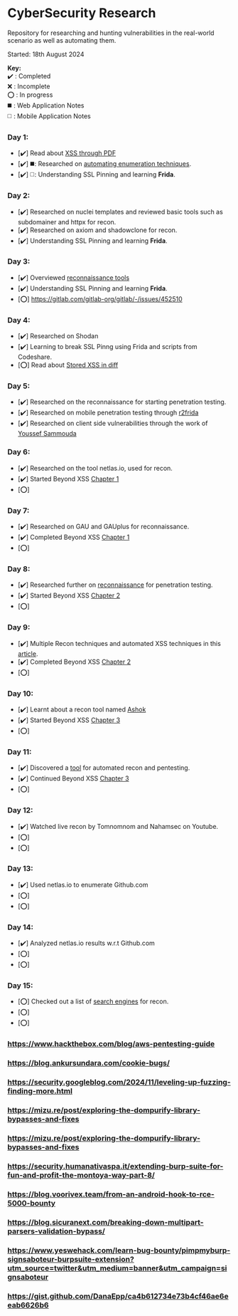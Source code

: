 # CyberSecurity Research
Repository for researching and hunting vulnerabilities in the real-world scenario as well as automating them. 

Started: 18th August 2024

**Key:**  
   ✔️ : Completed  
   ❌ : Incomplete  
   ⭕ : In progress  
   ◼️ : Web Application Notes  
   ◻️ : Mobile Application Notes  
### Day 1:
- [✔️] Read about [XSS through PDF](https://gitlab.com/gitlab-org/gitlab/-/issues/462748)
- [✔️] ◼️: Researched on [automating enumeration techniques](https://labs.detectify.com/ethical-hacking/hakluke-creating-the-perfect-bug-bounty-automation/).
- [✔️] ◻️: Understanding SSL Pinning and learning **Frida**.
### Day 2:
- [✔️] Researched on nuclei templates and reviewed basic tools such as subdomainer and httpx for recon.
- [✔️] Researched on axiom and shadowclone for recon.
- [✔️] Understanding SSL Pinning and learning **Frida**.
### Day 3:
- [✔️] Overviewed [reconnaissance tools](https://infosecwriteups.com/top-recon-tools-for-bug-bounty-hunters-fa655b8caf2e)
- [✔️] Understanding SSL Pinning and learning **Frida**.
- [⭕] https://gitlab.com/gitlab-org/gitlab/-/issues/452510
### Day 4:
- [✔️] Researched on Shodan
- [✔️] Learning to break SSL Pinng using Frida and scripts from Codeshare.
- [⭕] Read about [Stored XSS in diff](https://gitlab.com/gitlab-org/gitlab/-/issues/452510)
### Day 5:
- [✔️] Researched on the reconnaissance for starting penetration testing.
- [✔️] Researched on mobile penetration testing through [r2frida](https://github.com/nowsecure/r2frida)
- [✔️] Researched on client side vulnerabilities through the work of [Youssef Sammouda](https://www.youtube.com%2Fwatch%3Fv%3DU8lZKlz9bN0&usg=AOvVaw0NWwHocV6I0aRuysDSN6mV&opi=89978449)
### Day 6:
- [✔️] Researched on the tool netlas.io, used for recon.
- [✔️] Started Beyond XSS [Chapter 1](https://aszx87410.github.io/beyond-xss/en/)
- [⭕]
### Day 7:
- [✔️] Researched on GAU and GAUplus for reconnaissance.
- [✔️] Completed Beyond XSS [Chapter 1](https://aszx87410.github.io/beyond-xss/en/)
- [⭕]
### Day 8:
- [✔️] Researched further on [reconnaissance](https://medium.com/@aamurtazin/reconnaissance-tools-for-hacking-3b7576113699) for penetration testing.
- [✔️] Started Beyond XSS [Chapter 2](https://aszx87410.github.io/beyond-xss/en/)
- [⭕]
### Day 9:
- [✔️] Multiple Recon techniques and automated XSS techniques in this [article](https://infosecwriteups.com/how-i-found-multiple-xss-vulnerabilities-using-unknown-techniques-74f8e705ea0d).
- [✔️] Completed Beyond XSS [Chapter 2](https://aszx87410.github.io/beyond-xss/en/)
- [⭕]
### Day 10:
- [✔️] Learnt about a recon tool named [Ashok](https://github.com/powerexploit/Ashok)
- [✔️] Started Beyond XSS [Chapter 3](https://aszx87410.github.io/beyond-xss/en/)
- [⭕]
### Day 11:
- [✔️] Discovered a [tool](https://app.pentest-tools.com/login) for automated recon and pentesting.
- [✔️] Continued Beyond XSS [Chapter 3](https://aszx87410.github.io/beyond-xss/en/)
- [⭕]
### Day 12:
- [✔️] Watched live recon by Tomnomnom and Nahamsec on Youtube.
- [⭕]
- [⭕]
### Day 13:
- [✔️] Used netlas.io to enumerate Github.com
- [⭕]
- [⭕]
### Day 14:
- [✔️] Analyzed netlas.io results w.r.t Github.com
- [⭕]
- [⭕]
### Day 15:
- [⭕] Checked out a list of [search engines](https://securitycipher.com/docs/security/security-resources/search-engines-for-hackers/) for recon.
- [⭕]
- [⭕]
### https://www.hackthebox.com/blog/aws-pentesting-guide
### https://blog.ankursundara.com/cookie-bugs/
### https://security.googleblog.com/2024/11/leveling-up-fuzzing-finding-more.html
### https://mizu.re/post/exploring-the-dompurify-library-bypasses-and-fixes
### https://mizu.re/post/exploring-the-dompurify-library-bypasses-and-fixes
### https://security.humanativaspa.it/extending-burp-suite-for-fun-and-profit-the-montoya-way-part-8/
### https://blog.voorivex.team/from-an-android-hook-to-rce-5000-bounty
### https://blog.sicuranext.com/breaking-down-multipart-parsers-validation-bypass/
### https://www.yeswehack.com/learn-bug-bounty/pimpmyburp-signsaboteur-burpsuite-extension?utm_source=twitter&utm_medium=banner&utm_campaign=signsaboteur
### https://gist.github.com/DanaEpp/ca4b612734e73b4cf46ae6eeab6626b6
